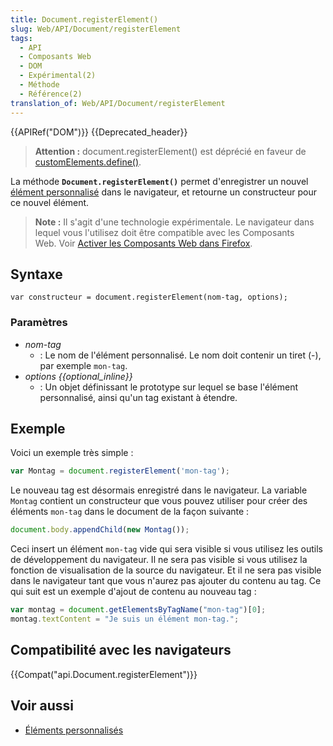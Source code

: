 ```yaml
---
title: Document.registerElement()
slug: Web/API/Document/registerElement
tags:
  - API
  - Composants Web
  - DOM
  - Expérimental(2)
  - Méthode
  - Référence(2)
translation_of: Web/API/Document/registerElement
---
```

{{APIRef("DOM")}} {{Deprecated_header}}

> **Attention :** document.registerElement() est déprécié en faveur de [customElements.define()](/fr/docs/Web/API/CustomElementRegistry/define).

La méthode **`Document.registerElement()`** permet d'enregistrer un nouvel [élément personnalisé](/fr/docs/Web/Web_Components/Custom_Elements) dans le navigateur, et retourne un constructeur pour ce nouvel élément.

> **Note :** Il s'agit d'une technologie expérimentale. Le navigateur dans lequel vous l'utilisez doit être compatible avec les Composants Web. Voir [Activer les Composants Web dans Firefox](/fr/docs/Web/Web_Components#Activer_les_Web_Components_dans_Firefox).

## Syntaxe

    var constructeur = document.registerElement(nom-tag, options);

### Paramètres

- _nom-tag_
  - : Le nom de l'élément personnalisé. Le nom doit contenir un tiret (-), par exemple `mon-tag`.
- _options {{optional_inline}}_
  - : Un objet définissant le prototype sur lequel se base l'élément personnalisé, ainsi qu'un tag existant à étendre.

## Exemple

Voici un exemple très simple :

```js
var Montag = document.registerElement('mon-tag');
```

Le nouveau tag est désormais enregistré dans le navigateur. La variable `Montag` contient un constructeur que vous pouvez utiliser pour créer des éléments `mon-tag` dans le document de la façon suivante :

```js
document.body.appendChild(new Montag());
```

Ceci insert un élément `mon-tag` vide qui sera visible si vous utilisez les outils de développement du navigateur. Il ne sera pas visible si vous utilisez la fonction de visualisation de la source du navigateur. Et il ne sera pas visible dans le navigateur tant que vous n'aurez pas ajouter du contenu au tag. Ce qui suit est un exemple d'ajout de contenu au nouveau tag :

```js
var montag = document.getElementsByTagName("mon-tag")[0];
montag.textContent = "Je suis un élément mon-tag.";
```

## Compatibilité avec les navigateurs

{{Compat("api.Document.registerElement")}}

## Voir aussi

- [Éléments personnalisés](/fr/docs/Web/Web_Components/Custom_Elements)
